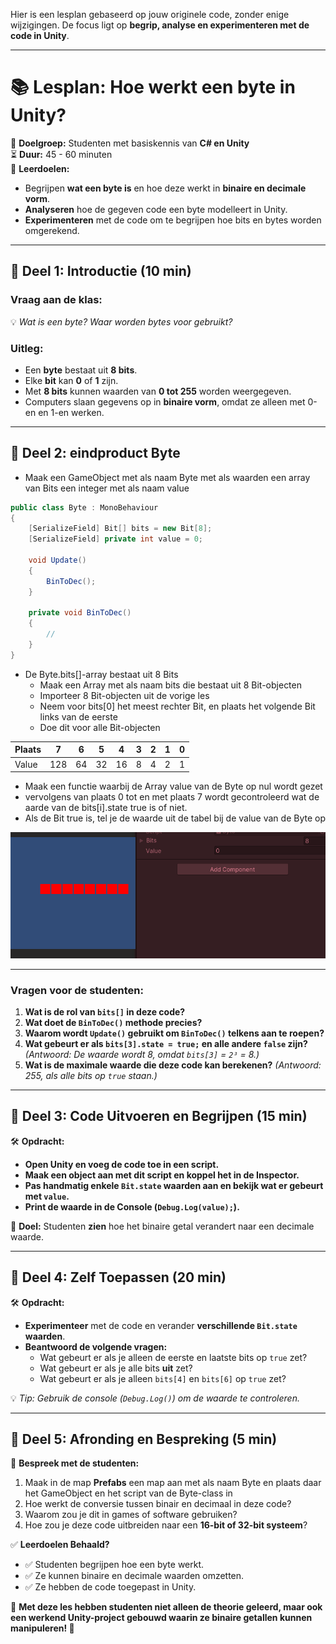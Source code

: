 Hier is een lesplan gebaseerd op jouw originele code, zonder enige wijzigingen. De focus ligt op **begrip, analyse en experimenteren met de code in Unity**.

---

# **📚 Lesplan: Hoe werkt een byte in Unity?**
🎯 **Doelgroep:** Studenten met basiskennis van **C# en Unity**  
⏳ **Duur:** 45 - 60 minuten  
🎯 **Leerdoelen:**
- Begrijpen **wat een byte is** en hoe deze werkt in **binaire en decimale vorm**.
- **Analyseren** hoe de gegeven code een byte modelleert in Unity.
- **Experimenteren** met de code om te begrijpen hoe bits en bytes worden omgerekend.

---

## **📌 Deel 1: Introductie (10 min)**
### **Vraag aan de klas:**  
💡 *Wat is een byte? Waar worden bytes voor gebruikt?*

### **Uitleg:**  
- Een **byte** bestaat uit **8 bits**.  
- Elke **bit** kan **0** of **1** zijn.  
- Met **8 bits** kunnen waarden van **0 tot 255** worden weergegeven.  
- Computers slaan gegevens op in **binaire vorm**, omdat ze alleen met 0-en en 1-en werken.

---

## **📌 Deel 2: eindproduct Byte**
- Maak een GameObject met als naam Byte met als waarden een array van Bits een integer met als naam value

```csharp
public class Byte : MonoBehaviour
{
    [SerializeField] Bit[] bits = new Bit[8];
    [SerializeField] private int value = 0;

    void Update()
    {
        BinToDec();
    }

    private void BinToDec()
    {
        //
    }
}
```
- De Byte.bits[]-array bestaat uit 8 Bits
  - Maak een Array met als naam bits die bestaat uit 8 Bit-objecten
  - Importeer 8 Bit-objecten uit de vorige les
  - Neem voor bits[0] het meest rechter Bit, en plaats het volgende Bit links van de eerste
  - Doe dit voor alle Bit-objecten

| Plaats | 7   | 6   | 5  | 4  | 3  | 2  | 1  | 0 |
|--------|----|----|----|----|----|----|----|----|
| Value | 128 | 64 | 32 | 16 | 8 | 4 | 2  | 1 |

- Maak een functie waarbij de Array value van de Byte op nul wordt gezet 
- vervolgens van plaats 0 tot en met plaats 7 wordt gecontroleerd wat de aarde van de bits[i].state true is of niet. 
- Als de Bit true is, tel je de waarde uit de tabel bij de value van de Byte op



![byte voorbeeld](images/byte.gif)


---

### **Vragen voor de studenten:**
1. **Wat is de rol van `bits[]` in deze code?**
2. **Wat doet de `BinToDec()` methode precies?**
3. **Waarom wordt `Update()` gebruikt om `BinToDec()` telkens aan te roepen?**
4. **Wat gebeurt er als `bits[3].state = true;` en alle andere `false` zijn?** *(Antwoord: De waarde wordt 8, omdat `bits[3]` = `2³` = 8.)*
5. **Wat is de maximale waarde die deze code kan berekenen?** *(Antwoord: 255, als alle bits op `true` staan.)*

---

## **📌 Deel 3: Code Uitvoeren en Begrijpen (15 min)**

🛠️ **Opdracht:**  
- **Open Unity en voeg de code toe in een script.**  
- **Maak een object aan met dit script en koppel het in de Inspector.**  
- **Pas handmatig enkele `Bit.state` waarden aan en bekijk wat er gebeurt met `value`.**  
- **Print de waarde in de Console (`Debug.Log(value);`).**  

🎯 **Doel:** Studenten **zien** hoe het binaire getal verandert naar een decimale waarde.

---

## **📌 Deel 4: Zelf Toepassen (20 min)**
🛠️ **Opdracht:**  
- **Experimenteer** met de code en verander **verschillende `Bit.state` waarden**.  
- **Beantwoord de volgende vragen:**
  - Wat gebeurt er als je alleen de eerste en laatste bits op `true` zet?
  - Wat gebeurt er als je alle bits **uit** zet?
  - Wat gebeurt er als je alleen `bits[4]` en `bits[6]` op `true` zet?

💡 *Tip: Gebruik de console (`Debug.Log()`) om de waarde te controleren.*

---

## **📌 Deel 5: Afronding en Bespreking (5 min)**

🎯 **Bespreek met de studenten:**
1. Maak in de map **Prefabs** een map aan met als naam Byte en plaats daar het GameObject en het script van de Byte-class in
2. Hoe werkt de conversie tussen binair en decimaal in deze code? 
3. Waarom zou je dit in games of software gebruiken?
4. Hoe zou je deze code uitbreiden naar een **16-bit of 32-bit systeem**?

✅ **Leerdoelen Behaald?**  
- ✅ Studenten begrijpen hoe een byte werkt.  
- ✅ Ze kunnen binaire en decimale waarden omzetten.  
- ✅ Ze hebben de code toegepast in Unity.  

🎯 **Met deze les hebben studenten niet alleen de theorie geleerd, maar ook een werkend Unity-project gebouwd waarin ze binaire getallen kunnen manipuleren! 🚀**